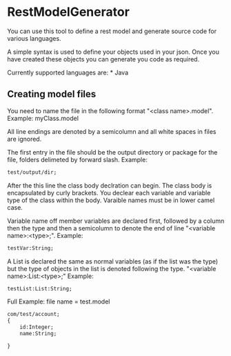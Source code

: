 RestModelGenerator
==================

You can use this tool to define a rest model and generate source code for various languages.

A simple syntax is used to define your objects used in your json. Once you have created these objects you can generate you code as required.

Currently supported languages are:
    * Java



Creating model files
--------------------

You need to name the file in the following format "\<class name\>.model".
Example: myClass.model

All line endings are denoted by a semicolumn and all white spaces in files are ignored.

The first entry in the file should be the output directory or package for the file, folders delimeted by forward slash. 
Example:
```html
test/output/dir;
```

After the this line the class body declration can begin. The class body is encapsulated by curly brackets. You declear each variable and variable type of the class within the body. Varaible names must be in lower camel case.

Variable name off member variables are declared first, followed by a column then the type and then a semicolumn to denote the end of line "\<variable name\>:\<type\>;".
Example:
```html
testVar:String;
```

A List is declared the same as normal variables (as if the list was the type) but the type of objects in the list is denoted following the type. "\<variable name\>:List:\<type\>;"
Example:
```html
testList:List:String;
```

Full Example:
file name = test.model
```html
com/test/account;
{
    id:Integer;
    name:String;

}
```
